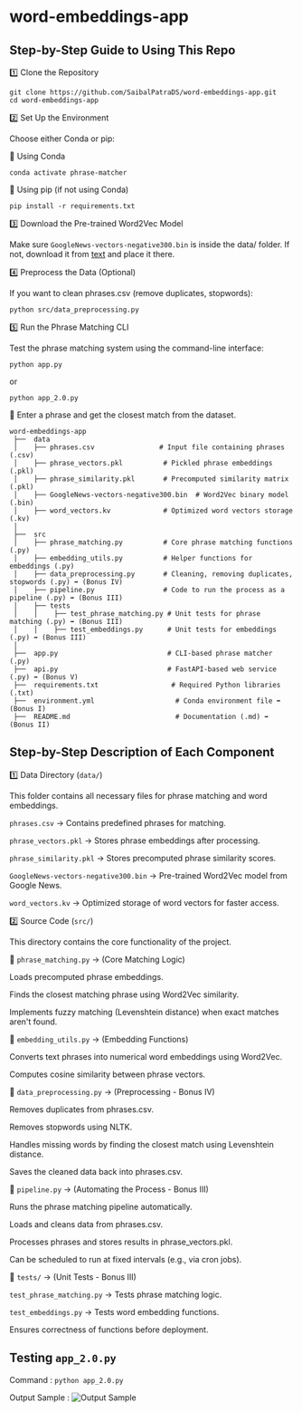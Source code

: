 # word-embeddings-app

## Step-by-Step Guide to Using This Repo


1️⃣ Clone the Repository

```
git clone https://github.com/SaibalPatraDS/word-embeddings-app.git
cd word-embeddings-app
```

2️⃣ Set Up the Environment

Choose either Conda or pip:

🔹 Using Conda

```conda env create -f environment.yml
conda activate phrase-matcher
```

🔹 Using pip (if not using Conda)

```pip install -r requirements.txt```


3️⃣ Download the Pre-trained Word2Vec Model

Make sure `GoogleNews-vectors-negative300.bin` is inside the data/ folder.
If not, download it from [text](https://drive.google.com/file/d/0B7XkCwpI5KDYNlNUTTlSS21pQmM/edit) and place it there.

4️⃣ Preprocess the Data (Optional)

If you want to clean phrases.csv (remove duplicates, stopwords):

``` python src/data_preprocessing.py ```

5️⃣ Run the Phrase Matching CLI

Test the phrase matching system using the command-line interface:

```python app.py```

or 

```python app_2.0.py```

🔹 Enter a phrase and get the closest match from the dataset.

```
word-embeddings-app
 ├──  data
 │    ├── phrases.csv                # Input file containing phrases (.csv)
 │    ├── phrase_vectors.pkl          # Pickled phrase embeddings (.pkl)
 │    ├── phrase_similarity.pkl       # Precomputed similarity matrix (.pkl)
 │    ├── GoogleNews-vectors-negative300.bin  # Word2Vec binary model (.bin)
 │    ├── word_vectors.kv             # Optimized word vectors storage (.kv)
 │
 ├──  src
 │    ├── phrase_matching.py          # Core phrase matching functions (.py)
 │    ├── embedding_utils.py          # Helper functions for embeddings (.py)
 │    ├── data_preprocessing.py       # Cleaning, removing duplicates, stopwords (.py) ➡️ (Bonus IV)
 │    ├── pipeline.py                 # Code to run the process as a pipeline (.py) ➡️ (Bonus III)
 │    ├── tests
 │    │    ├── test_phrase_matching.py # Unit tests for phrase matching (.py) ➡️ (Bonus III)
 │    │    ├── test_embeddings.py      # Unit tests for embeddings (.py) ➡️ (Bonus III)
 │
 ├──  app.py                           # CLI-based phrase matcher (.py)
 ├──  api.py                           # FastAPI-based web service (.py) ➡️ (Bonus V)
 ├──  requirements.txt                  # Required Python libraries (.txt)
 ├──  environment.yml                    # Conda environment file ➡️ (Bonus I)
 ├──  README.md                          # Documentation (.md) ➡️ (Bonus II)
```


## Step-by-Step Description of Each Component

1️⃣ Data Directory (`data/`)

This folder contains all necessary files for phrase matching and word embeddings.

`phrases.csv` → Contains predefined phrases for matching.

`phrase_vectors.pkl` → Stores phrase embeddings after processing.

`phrase_similarity.pkl` → Stores precomputed phrase similarity scores.

`GoogleNews-vectors-negative300.bin` → Pre-trained Word2Vec model from Google News.

`word_vectors.kv` → Optimized storage of word vectors for faster access.

2️⃣ Source Code (`src/`)

This directory contains the core functionality of the project.

🔹 `phrase_matching.py` → (Core Matching Logic)

Loads precomputed phrase embeddings.

Finds the closest matching phrase using Word2Vec similarity.

Implements fuzzy matching (Levenshtein distance) when exact matches aren't found.

🔹 `embedding_utils.py` → (Embedding Functions)

Converts text phrases into numerical word embeddings using Word2Vec.

Computes cosine similarity between phrase vectors.

🔹 `data_preprocessing.py` → (Preprocessing - Bonus IV)

Removes duplicates from phrases.csv.

Removes stopwords using NLTK.

Handles missing words by finding the closest match using Levenshtein distance.

Saves the cleaned data back into phrases.csv.

🔹 `pipeline.py` → (Automating the Process - Bonus III)

Runs the phrase matching pipeline automatically.

Loads and cleans data from phrases.csv.

Processes phrases and stores results in phrase_vectors.pkl.

Can be scheduled to run at fixed intervals (e.g., via cron jobs).

🔹 `tests/` → (Unit Tests - Bonus III)

`test_phrase_matching.py` → Tests phrase matching logic.

`test_embeddings.py` → Tests word embedding functions.

Ensures correctness of functions before deployment.

## Testing `app_2.0.py`

Command : `python app_2.0.py` 

Output Sample : 
![Output Sample](https://github.com/user-attachments/assets/a018c452-a6f7-439f-8319-a3d93b80ba94)
